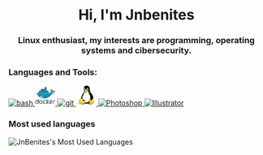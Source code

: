 <h1 align="center">  Hi, I'm Jnbenites  <!-- <img src="https://i.postimg.cc/JzvK4sCQ/kaguya-sama-love-is-war.gif" width="60"></h1> -->

<h3 align="center">Linux enthusiast, my interests are programming, operating systems and cibersecurity. </h3>

<h3 align="left">Languages and Tools:</h3>
<p align="left"> <a href="https://www.gnu.org/software/bash/" target="_blank" rel="noreferrer"> <img src="https://www.vectorlogo.zone/logos/gnu_bash/gnu_bash-icon.svg" alt="bash" width="40" height="40"/> </a> <a href="https://www.docker.com/" target="_blank" rel="noreferrer"> <img src="https://raw.githubusercontent.com/devicons/devicon/master/icons/docker/docker-original-wordmark.svg" alt="docker" width="40" height="40"/> </a> <a href="https://git-scm.com/" target="_blank" rel="noreferrer"> <img src="https://www.vectorlogo.zone/logos/git-scm/git-scm-icon.svg" alt="git" width="40" height="40"/> </a> <a href="https://www.linux.org/" target="_blank" rel="noreferrer"> <img src="https://raw.githubusercontent.com/devicons/devicon/master/icons/linux/linux-original.svg" alt="linux" width="40" height="40"/> </a>

<a href="https://www.adobe.com/products/photoshop.html" target="_blank" rel="noreferrer">
    <img src="path_to_your_photoshop_icon" alt="Photoshop" width="40" height="40"/>
</a>
<a href="https://www.adobe.com/products/illustrator.html" target="_blank" rel="noreferrer">
    <img src="path_to_your_illustrator_icon" alt="Illustrator" width="40" height="40"/>
</a>

### Most used languages
![JnBenites's Most Used Languages](https://github-readme-stats.vercel.app/api/top-langs/?username=jnbenites&theme=react&layout=compact&hide=HTML)


